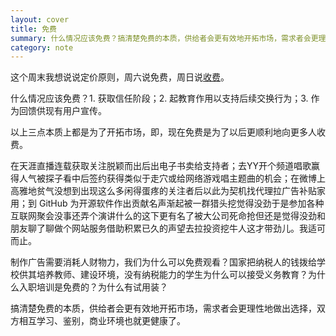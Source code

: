 ```yaml
---
layout: cover
title: 免费
summary: 什么情况应该免费？搞清楚免费的本质，供给者会更有效地开拓市场，需求者会更理性地做出选择，双方相互学习、鉴别，商业环境也就更健康了。
category: note
---
```


这个周末我想说说定价原则，周六说免费，周日说[收费](/note/charge.html)。

什么情况应该免费？1. 获取信任阶段；2. 起教育作用以支持后续交换行为；3. 作为回馈供现有用户宣传。

以上三点本质上都是为了开拓市场，即，现在免费是为了以后更顺利地向更多人收费。

在天涯直播连载获取关注脱颖而出后出电子书卖给支持者；去YY开个频道唱歌赢得人气被探子看中后签约获得类似于走穴或给网络游戏唱主题曲的机会；在微博上高雅地贫气没想到出现这么多闲得蛋疼的关注者后以此为契机找代理拉广告补贴家用；到 GitHub 为开源软件作出贡献名声渐起被一群猎头挖觉得没劲于是参加各种互联网聚会没事还弄个演讲什么的这下更有名了被大公司死命抢但还是觉得没劲和朋友聊了聊做个网站服务借助积累已久的声望去拉投资挖牛人这才带劲儿。我适可而止。

制作广告需要消耗人财物力，我们为什么可以免费观看？国家把纳税人的钱拨给学校供其培养教师、建设环境，没有纳税能力的学生为什么可以接受义务教育？为什么入职培训是免费的？为什么有试用装？

搞清楚免费的本质，供给者会更有效地开拓市场，需求者会更理性地做出选择，双方相互学习、鉴别，商业环境也就更健康了。
